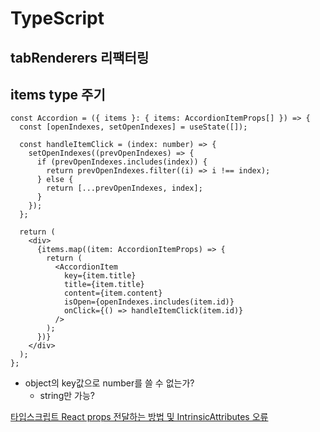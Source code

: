 # TypeScript

## tabRenderers 리팩터링

## items type 주기

```TSX
const Accordion = ({ items }: { items: AccordionItemProps[] }) => {
  const [openIndexes, setOpenIndexes] = useState([]);

  const handleItemClick = (index: number) => {
    setOpenIndexes((prevOpenIndexes) => {
      if (prevOpenIndexes.includes(index)) {
        return prevOpenIndexes.filter((i) => i !== index);
      } else {
        return [...prevOpenIndexes, index];
      }
    });
  };

  return (
    <div>
      {items.map((item: AccordionItemProps) => {
        return (
          <AccordionItem
            key={item.title}
            title={item.title}
            content={item.content}
            isOpen={openIndexes.includes(item.id)}
            onClick={() => handleItemClick(item.id)}
          />
        );
      })}
    </div>
  );
};
```

- object의 key값으로 number를 쓸 수 없는가?
  - string만 가능?

[타입스크립트 React props 전달하는 방법 및 IntrinsicAttributes 오류](https://cpro95.tistory.com/656?category=929244)
